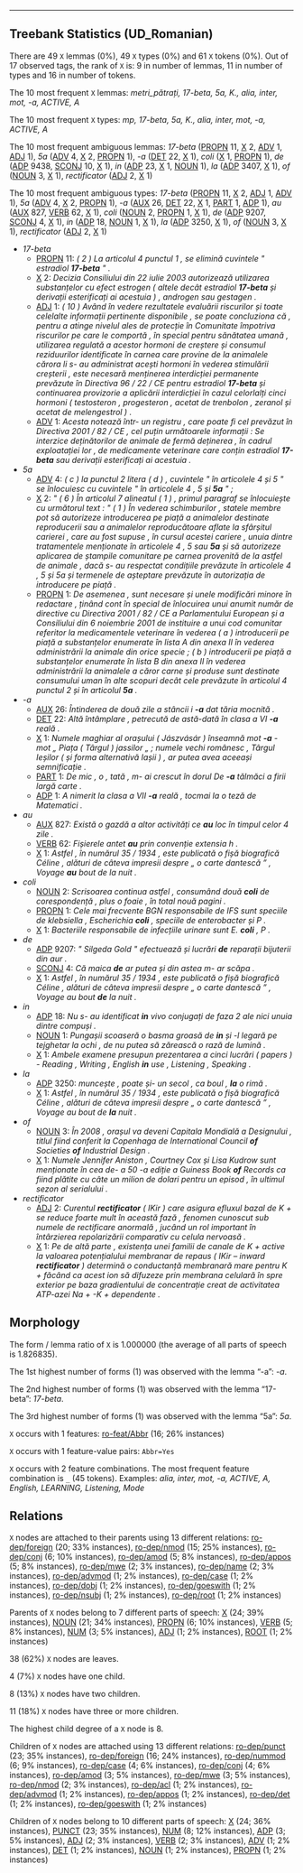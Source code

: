 

--------------------------------------------------------------------------------

## Treebank Statistics (UD_Romanian)

There are 49 `X` lemmas (0%), 49 `X` types (0%) and 61 `X` tokens (0%).
Out of 17 observed tags, the rank of `X` is: 9 in number of lemmas, 11 in number of types and 16 in number of tokens.

The 10 most frequent `X` lemmas: <em>metri_pătrați, 17-beta, 5a, K., alia, inter, mot, -a, ACTIVE, A­</em>

The 10 most frequent `X` types:  <em>mp, 17-beta, 5a, K., alia, inter, mot, -a, ACTIVE, A­</em>

The 10 most frequent ambiguous lemmas: <em>17-beta</em> ([PROPN]() 11, [X]() 2, [ADV]() 1, [ADJ]() 1), <em>5a</em> ([ADV]() 4, [X]() 2, [PROPN]() 1), <em>-a</em> ([DET]() 22, [X]() 1), <em>coli</em> ([X]() 1, [PROPN]() 1), <em>de</em> ([ADP]() 9438, [SCONJ]() 10, [X]() 1), <em>in</em> ([ADP]() 23, [X]() 1, [NOUN]() 1), <em>la</em> ([ADP]() 3407, [X]() 1), <em>of</em> ([NOUN]() 3, [X]() 1), <em>rectificator</em> ([ADJ]() 2, [X]() 1)

The 10 most frequent ambiguous types:  <em>17-beta</em> ([PROPN]() 11, [X]() 2, [ADJ]() 1, [ADV]() 1), <em>5a</em> ([ADV]() 4, [X]() 2, [PROPN]() 1), <em>-a</em> ([AUX]() 26, [DET]() 22, [X]() 1, [PART]() 1, [ADP]() 1), <em>au</em> ([AUX]() 827, [VERB]() 62, [X]() 1), <em>coli</em> ([NOUN]() 2, [PROPN]() 1, [X]() 1), <em>de</em> ([ADP]() 9207, [SCONJ]() 4, [X]() 1), <em>in</em> ([ADP]() 18, [NOUN]() 1, [X]() 1), <em>la</em> ([ADP]() 3250, [X]() 1), <em>of</em> ([NOUN]() 3, [X]() 1), <em>rectificator</em> ([ADJ]() 2, [X]() 1)


* <em>17-beta</em>
  * [PROPN]() 11: <em>( 2 ) La articolul 4 punctul 1 , se elimină cuvintele " estradiol <b>17-beta</b> " .</em>
  * [X]() 2: <em>Decizia Consiliului din 22 iulie 2003 autorizează utilizarea substanțelor cu efect estrogen ( altele decât estradiol <b>17-beta</b> și derivații esterificați ai acestuia ) , androgen sau gestagen .</em>
  * [ADJ]() 1: <em>( 10 ) Având în vedere rezultatele evaluării riscurilor și toate celelalte informații pertinente disponibile , se poate concluziona că , pentru a atinge nivelul ales de protecție în Comunitate împotriva riscurilor pe care le comportă , în special pentru sănătatea umană , utilizarea regulată a acestor hormoni de creștere și consumul reziduurilor identificate în carnea care provine de la animalele cărora li s- au administrat acești hormoni în vederea stimulării creșterii , este necesară menținerea interdicției permanente prevăzute în Directiva 96 / 22 / CE pentru estradiol <b>17-beta</b> și continuarea provizorie a aplicării interdicției în cazul celorlalți cinci hormoni ( testosteron , progesteron , acetat de trenbolon , zeranol și acetat de melengestrol ) .</em>
  * [ADV]() 1: <em>Acesta notează într- un registru , care poate fi cel prevăzut în Directiva 2001 / 82 / CE , cel puțin următoarele informații : Se interzice deținătorilor de animale de fermă deținerea , în cadrul exploatației lor , de medicamente veterinare care conțin estradiol <b>17-beta</b> sau derivații esterificați ai acestuia .</em>
* <em>5a</em>
  * [ADV]() 4: <em>( c ) la punctul 2 litera ( d ) , cuvintele " în articolele 4 și 5 " se înlocuiesc cu cuvintele " în articolele 4 , 5 și <b>5a</b> " ;</em>
  * [X]() 2: <em>" ( 6 ) În articolul 7 alineatul ( 1 ) , primul paragraf se înlocuiește cu următorul text : " ( 1 ) În vederea schimburilor , statele membre pot să autorizeze introducerea pe piață a animalelor destinate reproducerii sau a animalelor reproducătoare aflate la sfârșitul carierei , care au fost supuse , în cursul acestei cariere , unuia dintre tratamentele menționate în articolele 4 , 5 sau <b>5a</b> și să autorizeze aplicarea de ștampile comunitare pe carnea provenită de la astfel de animale , dacă s- au respectat condițiile prevăzute în articolele 4 , 5 și 5a și termenele de așteptare prevăzute în autorizația de introducere pe piață .</em>
  * [PROPN]() 1: <em>De asemenea , sunt necesare și unele modificări minore în redactare , ținând cont în special de înlocuirea unui anumit număr de directive cu Directiva 2001 / 82 / CE a Parlamentului European și a Consiliului din 6 noiembrie 2001 de instituire a unui cod comunitar referitor la medicamentele veterinare în vederea ( a ) introducerii pe piață a substanțelor enumerate în lista A din anexa II în vederea administrării la animale din orice specie ; ( b ) introducerii pe piață a substanțelor enumerate în lista B din anexa II în vederea administrării la animalele a căror carne și produse sunt destinate consumului uman în alte scopuri decât cele prevăzute în articolul 4 punctul 2 și în articolul <b>5a</b> .</em>
* <em>-a</em>
  * [AUX]() 26: <em>Întinderea de două zile a stâncii i <b>-a</b> dat tăria mocnită .</em>
  * [DET]() 22: <em>Altă întâmplare , petrecută de astă-dată în clasa a VI <b>-a</b> reală .</em>
  * [X]() 1: <em>Numele maghiar al orașului ( Jászvásár ) înseamnă mot <b>-a</b> - mot „ Piața ( Târgul ) jassilor „ ; numele vechi românesc , Târgul Ieșilor ( și forma alternativă Iașii ) , ar putea avea aceeași semnificație .</em>
  * [PART]() 1: <em>De mic , o , tată , m- ai crescut în dorul De <b>-a</b> tălmăci a firii largă carte .</em>
  * [ADP]() 1: <em>A nimerit la clasa a VII <b>-a</b> reală , tocmai la o teză de Matematici .</em>
* <em>au</em>
  * [AUX]() 827: <em>Există o gazdă a altor activități ce <b>au</b> loc în timpul celor 4 zile .</em>
  * [VERB]() 62: <em>Fișierele antet <b>au</b> prin convenție extensia h .</em>
  * [X]() 1: <em>Astfel , în numărul 35 / 1934 , este publicată o fișă biografică Céline , alături de câteva impresii despre „ o carte dantescă ” , Voyage <b>au</b> bout de la nuit .</em>
* <em>coli</em>
  * [NOUN]() 2: <em>Scrisoarea continua astfel , consumând două <b>coli</b> de corespondență , plus o foaie , în total nouă pagini .</em>
  * [PROPN]() 1: <em>Cele mai frecvente BGN responsabile de IFS sunt speciile de klebsiella , Escherichia <b>coli</b> , speciile de enterobacter și P .</em>
  * [X]() 1: <em>Bacteriile responsabile de infecțiile urinare sunt E. <b>coli</b> , P .</em>
* <em>de</em>
  * [ADP]() 9207: <em>" Silgeda Gold " efectuează și lucrări <b>de</b> reparații bijuterii din aur .</em>
  * [SCONJ]() 4: <em>Că maica <b>de</b> ar putea și din astea m- ar scăpa .</em>
  * [X]() 1: <em>Astfel , în numărul 35 / 1934 , este publicată o fișă biografică Céline , alături de câteva impresii despre „ o carte dantescă ” , Voyage au bout <b>de</b> la nuit .</em>
* <em>in</em>
  * [ADP]() 18: <em>Nu s- au identificat <b>in</b> vivo conjugați de faza 2 ale nici unuia dintre compuși .</em>
  * [NOUN]() 1: <em>Pungașii scoaseră o basma groasă de <b>in</b> și -l legară pe tejghetar la ochi , de nu putea să zărească o rază de lumină .</em>
  * [X]() 1: <em>Ambele examene presupun prezentarea a cinci lucrări ( papers ) - Reading , Writing , English <b>in</b> use , Listening , Speaking .</em>
* <em>la</em>
  * [ADP]() 3250: <em>muncește , poate și- un secol , ca boul , <b>la</b> o rimă .</em>
  * [X]() 1: <em>Astfel , în numărul 35 / 1934 , este publicată o fișă biografică Céline , alături de câteva impresii despre „ o carte dantescă ” , Voyage au bout de <b>la</b> nuit .</em>
* <em>of</em>
  * [NOUN]() 3: <em>În 2008 , orașul va deveni Capitala Mondială a Designului , titlul fiind conferit la Copenhaga de International Council <b>of</b> Societies <b>of</b> Industrial Design .</em>
  * [X]() 1: <em>Numele Jennifer Aniston , Courtney Cox și Lisa Kudrow sunt menționate în cea de- a 50 -a ediție a Guiness Book <b>of</b> Records ca fiind plătite cu câte un milion de dolari pentru un episod , în ultimul sezon al serialului .</em>
* <em>rectificator</em>
  * [ADJ]() 2: <em>Curentul <b>rectificator</b> ( IKir ) care asigura efluxul bazal de K + se reduce foarte mult în această fază , fenomen cunoscut sub numele de rectificare anormală , jucând un rol important în întârzierea repolarizării comparativ cu celula nervoasă .</em>
  * [X]() 1: <em>Pe de altă parte , existența unei familii de canale de K + active la valoarea potențialului membranar de repaus ( IKir – inward <b>rectificator</b> ) determină o conductanță membranară mare pentru K + făcând ca acest ion să difuzeze prin membrana celulară în spre exterior pe baza gradientului de concentrație creat de activitatea ATP-azei Na + -K + dependente .</em>

## Morphology

The form / lemma ratio of `X` is 1.000000 (the average of all parts of speech is 1.826835).

The 1st highest number of forms (1) was observed with the lemma “-a”: <em>-a</em>.

The 2nd highest number of forms (1) was observed with the lemma “17-beta”: <em>17-beta</em>.

The 3rd highest number of forms (1) was observed with the lemma “5a”: <em>5a</em>.

`X` occurs with 1 features: [ro-feat/Abbr]() (16; 26% instances)

`X` occurs with 1 feature-value pairs: `Abbr=Yes`

`X` occurs with 2 feature combinations.
The most frequent feature combination is `_` (45 tokens).
Examples: <em>alia, inter, mot, -a, ACTIVE, A­, English, LEARNING, Listening, Mode</em>


## Relations

`X` nodes are attached to their parents using 13 different relations: [ro-dep/foreign]() (20; 33% instances), [ro-dep/nmod]() (15; 25% instances), [ro-dep/conj]() (6; 10% instances), [ro-dep/amod]() (5; 8% instances), [ro-dep/appos]() (5; 8% instances), [ro-dep/mwe]() (2; 3% instances), [ro-dep/name]() (2; 3% instances), [ro-dep/advmod]() (1; 2% instances), [ro-dep/case]() (1; 2% instances), [ro-dep/dobj]() (1; 2% instances), [ro-dep/goeswith]() (1; 2% instances), [ro-dep/nsubj]() (1; 2% instances), [ro-dep/root]() (1; 2% instances)

Parents of `X` nodes belong to 7 different parts of speech: [X]() (24; 39% instances), [NOUN]() (21; 34% instances), [PROPN]() (6; 10% instances), [VERB]() (5; 8% instances), [NUM]() (3; 5% instances), [ADJ]() (1; 2% instances), [ROOT]() (1; 2% instances)

38 (62%) `X` nodes are leaves.

4 (7%) `X` nodes have one child.

8 (13%) `X` nodes have two children.

11 (18%) `X` nodes have three or more children.

The highest child degree of a `X` node is 8.

Children of `X` nodes are attached using 13 different relations: [ro-dep/punct]() (23; 35% instances), [ro-dep/foreign]() (16; 24% instances), [ro-dep/nummod]() (6; 9% instances), [ro-dep/case]() (4; 6% instances), [ro-dep/conj]() (4; 6% instances), [ro-dep/amod]() (3; 5% instances), [ro-dep/mwe]() (3; 5% instances), [ro-dep/nmod]() (2; 3% instances), [ro-dep/acl]() (1; 2% instances), [ro-dep/advmod]() (1; 2% instances), [ro-dep/appos]() (1; 2% instances), [ro-dep/det]() (1; 2% instances), [ro-dep/goeswith]() (1; 2% instances)

Children of `X` nodes belong to 10 different parts of speech: [X]() (24; 36% instances), [PUNCT]() (23; 35% instances), [NUM]() (8; 12% instances), [ADP]() (3; 5% instances), [ADJ]() (2; 3% instances), [VERB]() (2; 3% instances), [ADV]() (1; 2% instances), [DET]() (1; 2% instances), [NOUN]() (1; 2% instances), [PROPN]() (1; 2% instances)

